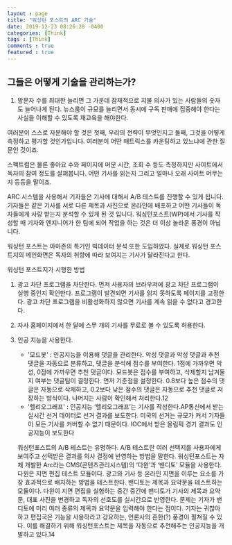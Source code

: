 ```yaml
---
layout : page
title: "워싱턴 포스트의 ARC 기술"
date: 2019-12-23 08:26:28 -0400
categories: [Think]
tags : [Think]
comments : true
featured : true
---
```


그들은 어떻게 기술을 관리하는가?
-----------------------------


1. 방문자 수를 최대한 늘리면 그 가운데 잠재적으로 지불 의사가 있는 사람들의 숫자도 늘어나게 된다.
뉴스룸이 규모를 늘리면서 동시에 구독 판매에 집중해야 한다는 사실을 이해할 수 있도록 재교육을 해야한다.

여러분이 스스로 자문해야 할 것은 첫째, 우리의 전략이 무엇인지고 둘째, 그것을 어떻게 측정하고 평가할 것인가입니다. 여러분이 어떤 매트릭스를 카운팅하고 있느냐에 관한 질문인 것이죠.

스펙트럼은 물론 좋아요 수와 페이지에 머문 시간, 조회 수 등도 측정하지만 사이트에서 독자의 참여 정도를 살펴봅니다. 어떤 기사를 읽는지 그리고 얼마나 오래 사이트 머무는지 등등을 말이죠.

ARC 시스템을 사용해서 기자들은 기사에 대해서 A/B 테스트를 진행할 수 있게 됩니다.
기자들은 같은 기사를 서로 다른 제목과 사진으로 온라인에 배포하고 어떤 기사들이 독자들에게 사랑 받는지 분석할 수 있게 된 것 입니다.
워싱턴포스트(WP)에서 기사를 작성할 때 기자와 엔지니어가 한 팀에 되어 작업을 하는 것은 더 이상 놀라운 풍경이 아닙니다.

워싱턴 포스트는 아마존의 특기인 빅데이터 분석 또한 도입하였다.
실제로 워싱턴 포스트지의 메인화면은 독자의 취향에 따라 보여지는 기사가 달라진다고 한다.

워싱턴 포스트지가 시행한 방법
1. 광고 차단 프로그램을 차단한다. 먼저 사용자의 브라우저에 광고 차단 프로그램이 실행 중인지 확인한다. 프로그램이 발견되면 기사를 읽지 못하도록 페이지를 고정한다. 광고 차단 프로그램을 비활성화하지 않으면 기사를 계속 읽을 수 없다고 경고한다.

2. 자사 홈페이지에서 한 달에 스무 개의 기사를 무료로 볼 수 있도록 허용한다.

3. 인공 지능을 사용한다.
    - '모드봇' : 인공지능을 이용해 댓글을 관리한다. 악성 댓글과 악성 댓글과 추천 댓글을 자동으로 분류하고, 댓글을 분석해 점수를 부여한다. 1점에 가까우면 악성, 0점에 가까우면 추천 댓글이다. 모드봇은 점수를 부여하고, 삭제할지 남겨둘지 여부는 댓글팀이 결정한다. 먼저 기준점을 설정한다. 0.8보다 높은 점수의 댓글은 자동으로 삭제하고, 0.2보다 낮은 점수의 댓글은 자동으로 추천 댓글로 저장하는 방식이다. 나머지는 사람이 확인해서 처리한다.12 
    - '헬리오그래프' : 인공지능 ‘헬리오그래프’는 기사를 작성한다.AP통신에서 받는 실시간 선거 데이터로 선거 결과를 보도한다. 미국의 선거는 규모가 커서 기자들이 모든 기사를 커버할 수 없기 때문이다. IOC에서 받은 올림픽 경기 결과도 인공지능이 보도한다

    워싱턴포스트의 A/B 테스트는 유명하다. A/B 테스트란 여러 선택지를 사용자에게 보여주고 선택받은 결과를 의사 결정에 반영하는 방법을 말한다. 워싱턴포스트는 자체 개발한 Arc라는 CMS(콘텐츠관리시스템)의 ‘다윈’과 ‘밴디토’ 모듈을 사용한다. 다윈은 지면 편집 테스트 모듈이다. 광고와 기사 등 온라인 지면을 이루는 요소를 가장 효과적으로 배치하는 방법을 테스트한다. 밴디토는 제목과 요약문을 테스트하는 모듈이다. 다윈이 지면 편집을 실험하는 중간 중간에 밴디토가 기사의 제목과 요약문, 대표 사진을 변경하고 독자의 선호도를 실시간으로 반영한다. 문제는 기자가 밴디토에 미리 여러 종류의 제목과 요약문을 입력해야 한다는 점이다. 기자는 귀찮아하고 편집국은 기능을 사용하라고 강요하는, 언론사의 흔한(?) 풍경이 펼쳐질 수 있다. 이를 해결하기 위해 워싱턴포스트는 제목을 자동으로 추천해주는 인공지능을 개발하고 있다.14